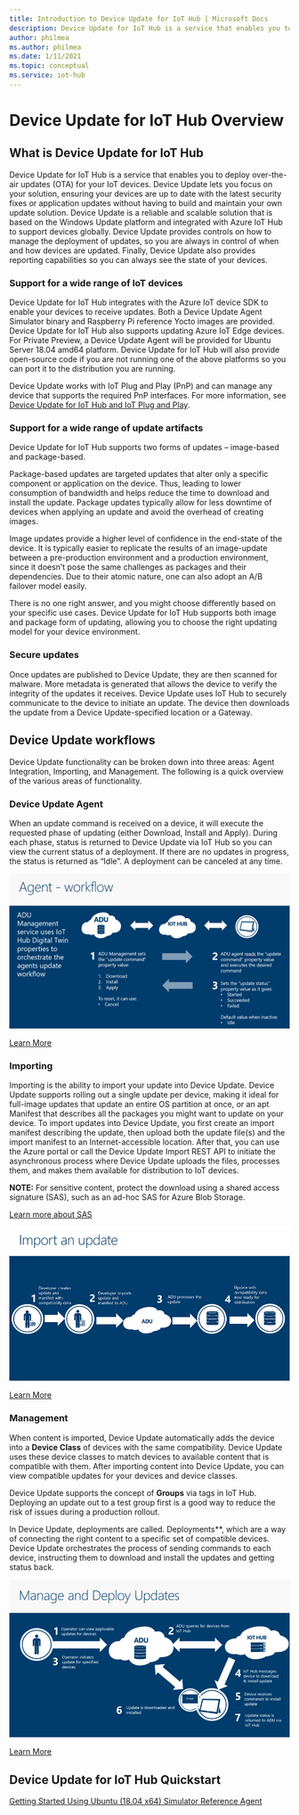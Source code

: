 ```yaml
---
title: Introduction to Device Update for IoT Hub | Microsoft Docs
description: Device Update for IoT Hub is a service that enables you to deploy over-the-air updates (OTA) for your IoT devices.
author: philmea
ms.author: philmea
ms.date: 1/11/2021
ms.topic: conceptual
ms.service: iot-hub
---
```


# Device Update for IoT Hub Overview

## What is Device Update for IoT Hub

Device Update for IoT Hub is a service that enables you to deploy over-the-air
updates (OTA) for your IoT devices. Device Update lets you focus on your solution,
ensuring your devices are up to date with the latest security fixes or
application updates without having to build and maintain your own update
solution. Device Update is a reliable and scalable solution that is based on the Windows
Update platform and integrated with Azure IoT Hub to support devices globally.
Device Update provides controls on how to manage the deployment of updates, so you are
always in control of when and how devices are updated. Finally, Device Update also
provides reporting capabilities so you can always see the state of your devices.

### Support for a wide range of IoT devices

Device Update for IoT Hub integrates with the Azure IoT device SDK to enable your
devices to receive updates. Both a Device Update Agent Simulator binary and Raspberry Pi reference Yocto images are provided.
Device Update for IoT Hub also supports updating Azure IoT Edge devices. For Private
Preview, a Device Update Agent will be provided for Ubuntu Server 18.04 amd64
platform. Device Update for IoT Hub will also provide open-source code if you are not
running one of the above platforms so you can port it to the distribution you
are running.

Device Update works with IoT Plug and Play (PnP) and can manage any device that supports
the required PnP interfaces. For more information, see [Device Update for IoT Hub and
IoT Plug and Play](device-update-plug-and-play.md).

### Support for a wide range of update artifacts

Device Update for IoT Hub supports two forms of updates – image-based
and package-based.

Package-based updates are targeted updates that alter only a specific component
or application on the device. Thus, leading to lower consumption of
bandwidth and helps reduce the time to download and install the update. Package
updates typically allow for less downtime of devices when applying an update and
avoid the overhead of creating images.

Image updates provide a higher level of confidence in the end-state
of the device. It is typically easier to replicate the results of an
image-update between a pre-production environment and a production environment,
since it doesn’t pose the same challenges as packages and their dependencies.
Due to their atomic nature, one can also adopt an A/B failover model easily.

There is no one right answer, and you might choose differently based on
your specific use cases. Device Update for IoT Hub supports both image and package
form of updating, allowing you to choose the right updating model
for your device environment.


### Secure updates

Once updates are published to Device Update, they are then scanned for malware. More metadata is generated that allows
the device to verify the integrity of the updates it receives. Device Update uses IoT Hub
to securely communicate to the device to initiate an update. The device
then downloads the update from a Device Update-specified location or a Gateway.

## Device Update workflows

Device Update functionality can be broken down into three areas: Agent Integration,
Importing, and Management. The following is a quick overview of the various areas of
functionality.

### Device Update Agent

When an update command is received on a device, it will execute the requested
phase of updating (either Download, Install and Apply). During each phase,
status is returned to Device Update via IoT Hub so you can view the current status of a
deployment. If there are no updates in progress, the status is returned as “Idle”. A deployment can be canceled at any time.

![Client Agent Workflow](media/understand-device-update/client-agent-workflow.png)

[Learn More]()

### Importing

Importing is the ability to import your update into Device Update. Device Update supports rolling out a single update per device, making it ideal for
full-image updates that update an entire OS partition at once, or an apt Manifest that describes all the packages you might want to update
on your device. To import updates into Device Update, you first create an import manifest 
describing the update, then upload both the update file(s) and the import 
manifest to an Internet-accessible location. After that, you can use the Azure portal or call the Device Update Import
REST API to initiate the asynchronous process where Device Update uploads the files, processes
them, and makes them available for distribution to IoT devices.

**NOTE:** For sensitive content, protect the download using a shared access
signature (SAS), such as an ad-hoc SAS for Azure Blob Storage.

[Learn more about
SAS](https://docs.microsoft.com/azure/storage/common/storage-sas-overview)

![Import an Update](media/understand-device-update/import-update.png)

[Learn More]()

### Management

When content is imported, Device Update automatically adds the device into a **Device
Class** of devices with the same compatibility. Device Update uses these device classes to
match devices to available content that is compatible with them. After importing
content into Device Update, you can view compatible updates for your devices and device
classes.

Device Update supports the concept of **Groups** via tags in IoT Hub. Deploying an update
out to a test group first is a good way to reduce the risk of issues during a
production rollout.

In Device Update, deployments are called. Deployments**, which are a way of connecting the
right content to a specific set of compatible devices. Device Update orchestrates the
process of sending commands to each device, instructing them to download and
install the updates and getting status back.

![Manage and Deploy Updates](media/understand-device-update/manage-deploy-updates.png)

[Learn More]()

## Device Update for IoT Hub Quickstart

[Getting Started Using Ubuntu (18.04 x64) Simulator Reference Agent](device-update-simulator.md)
